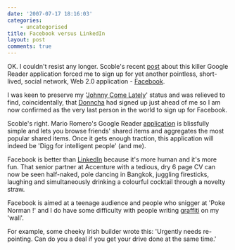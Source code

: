 ```yaml
---
date: '2007-07-17 18:16:03'
categories:
    - uncategorised
title: Facebook versus LinkedIn
layout: post
comments: true
---
```


OK. I couldn't resist any longer. Scoble's recent
[post](http://scobleizer.com/2007/07/15/google-reader-facebook-yummy/)
about this killer Google Reader application forced me to sign up for yet
another pointless, short-lived, social network, Web 2.0 application -
[Facebook](http://www.facebook.com).

I was keen to preserve my '[Johnny Come
Lately](http://www.nbrightside.com/blog/2005/08/23/firefox-and-thunderbird/)'
status and was relieved to find, coincidentally, that
[Donncha](http://ocaoimh.ie/2007/07/16/oh-facebook-i-feel-so-dirty/) had
signed up just ahead of me so I am now confirmed as the very last person
in the world to sign up for Facebook.

Scoble's right. Mario Romero's Google Reader
[application](http://www.facebook.com/apps/application.php?id=2354684299)
is blissfully simple and lets you browse friends' shared items and
aggregates the most popular shared items. Once it gets enough traction,
this application will indeed be 'Digg for intelligent people' (and me).

Facebook is better than
[LinkedIn](http://www.nbrightside.com/blog/2006/03/03/linkedincom/)
because it's more human and it's more fun. That senior partner at
Accenture with a tedious, dry 6 page CV can now be seen half-naked, pole
dancing in Bangkok, juggling firesticks, laughing and simultaneously
drinking a colourful cocktail through a novelty straw.

Facebook is aimed at a teenage audience and people who snigger at 'Poke
Norman !' and I do have some difficulty with people writing
[graffiti](http://www.nbrightside.com/blog/2006/11/01/trick-or-treat/)
on my 'wall'.

For example, some cheeky Irish builder wrote this: 'Urgently needs
re-pointing. Can do you a deal if you get your drive done at the same
time.'
